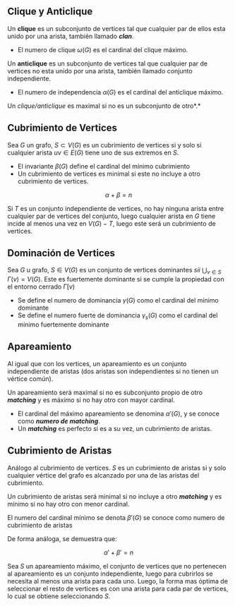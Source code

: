 ## Clique y Anticlique

Un **clique** es un subconjunto de vertices tal que cualquier par de ellos esta unido por una arista, también llamado ***clan***.

- El numero de clique $\omega(G)$ es el cardinal del clique máximo.

Un **anticlique** es un subconjunto de vertices tal que cualquier par de vertices no esta unido por una arista, también llamado conjunto independiente.

- El numero de independencia $\alpha(G)$ es el cardinal del anticlique máximo.

Un *clique/anticlique* es maximal si no es un subconjunto de otro*.*

## Cubrimiento de Vertices

Sea $G$ un grafo, $S \subset V(G)$ es un cubrimiento de vertices si y solo si cualquier arista $uv \in E(G)$ tiene uno de sus extremos en $S$.

- El invariante $\beta(G)$ define el cardinal del mínimo cubrimiento
- Un cubrimiento de vertices es minimal si este no incluye a otro cubrimiento de vertices.

$$
\alpha + \beta = n
$$

Si $T$ es un conjunto independiente de vertices, no hay ninguna arista entre cualquier par de vertices del conjunto, luego cualquier arista en $G$ tiene incide al menos una vez en $V(G) - T$, luego este será un cubrimiento de vertices.

## Dominación de Vertices

Sea $G$ u grafo, $S \in V(G)$ es un conjunto de vertices dominantes *sii* $\bigcup_{v \in S}$ $\Gamma(v) = V(G)$. Este es fuertemente dominante si se cumple la propiedad con el entorno cerrado $\Gamma[v)$

- Se define el numero de dominancia $\gamma(G)$ como el cardinal del mínimo dominante
- Se define el numero fuerte de dominancia $\gamma_s(G)$ como el cardinal del mínimo fuertemente dominante

## Apareamiento

Al igual que con los vertices, un apareamiento es un conjunto independiente de aristas (dos aristas son independientes si no tienen un vértice común).

Un apareamiento será maximal si no es subconjunto propio de otro ***matching*** y es máximo si no hay otro con mayor cardinal.

- El cardinal del máximo apareamiento se denomina $\alpha'(G)$, y se conoce como ***numero de matching***.
- Un ***matching*** es perfecto si es a su vez, un cubrimiento de aristas.

## Cubrimiento de Aristas

Análogo al cubrimiento de vertices. $S$ es un cubrimiento de aristas si y solo cualquier vértice del grafo es alcanzado por una de las aristas del cubrimiento.

Un cubrimiento de aristas será minimal si no incluye a otro ***matching*** y es mínimo si no hay otro con menor cardinal.

El numero del cardinal mínimo se denota $\beta'(G)$ se conoce como numero de cubrimiento de aristas

De forma análoga, se demuestra que:

$$
\alpha' + \beta' = n
$$

Sea $S$ un apareamiento máximo, el conjunto de vertices que no pertenecen al apareamiento es un conjunto independiente, luego para cubrirlos se necesita al menos una arista para cada uno. Luego, la forma mas óptima de seleccionar el resto de vertices es con una arista para cada par de vertices, lo cual se obtiene seleccionando $S$.
